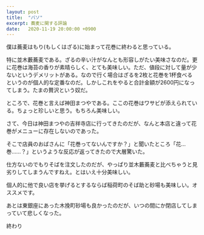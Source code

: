```yaml
---
layout: post
title:  "バソ"
excerpt: 蕎麦に関する評論
date:   2020-11-19 20:00:00 +0900
---
```


僕は蕎麦はもり(もしくはざる)に始まって花巻に終わると思っている。

特に並木藪蕎麦である。ざるの辛い汁がなんとも形容しがたい美味さなのだ。更に花巻は海苔の香りが素晴らしく、とても美味しい。ただ、値段に対して量が少ないというデメリットがある。なので行く場合はざるを2枚と花巻を1杯食べるというのが個人的な定番なのだ。しかしこれをやると合計金額が2600円になってしまう。たまの贅沢という奴だ。

ところで、花巻と言えば神田まつやである。ここの花巻はワサビが添えられている。ちょっと珍しいと思う。もちろん美味しい。

さて、今日は神田まつやの吉祥寺店に行ってきたのだが、なんと本店と違って花巻がメニューに存在しないのであった。

そこで店員のおばさんに「花巻ってないんですか？」と聞いたところ「花…巻……？」というような反応が返ってきたので大層驚いた。

仕方ないのでもりそばを注文したのだが、やっぱり並木藪蕎麦と比べちゃうと見劣りしてしまうんですねえ。とはいえ十分美味しい。

個人的に他で良い店を挙げるとするならば稲荷町のそば助と砂場も美味しい。オススメです。

あとは東銀座にあった木挽町砂場も良かったのだが、いつの間にか閉店してしまっていて悲しくなった。

終わり
